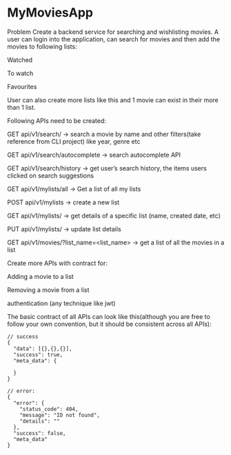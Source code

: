 # MyMoviesApp

Problem
Create a backend service for searching and wishlisting movies. A user can login into the application, can search for movies and then add the movies to following lists:

Watched

To watch

Favourites

User can also create more lists like this and 1 movie can exist in their more than 1 list. 

Following APIs need to be created:

GET api/v1/search/ → search a movie by name and other filters(take reference from CLI project) like year, genre etc

GET api/v1/search/autocomplete → search autocomplete API

GET api/v1/search/history → get user’s search history, the items users clicked on search suggestions

GET api/v1/mylists/all → Get a list of all my lists

POST api/v1/mylists → create a new list

GET api/v1/mylists/<list-id> → get details of a specific list (name, created date, etc)

PUT api/v1/mylists/<list-id> → update list details

GET api/v1/movies/?list_name=<list_name>  → get a list of all the movies in a list

 

Create more APIs with contract for:

Adding a movie to a list

Removing a movie from a list

authentication (any technique like jwt)

The basic contract of all APIs can look like this(although you are free to follow your own convention, but it should be consistent across all APIs):


```
// success
{
  "data": [{},{},{}],
  "success": true,
  "meta_data": {
    
  }
}
```
``` 
// error:
{
  "error": {
    "status_code": 404,
    "message": "ID not found",
    "details": ""
  },
  "success": false,
  "meta_data"
}
```

